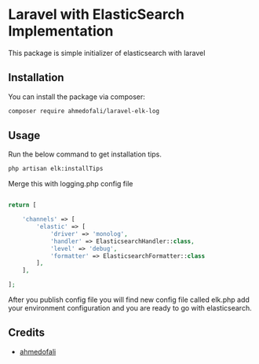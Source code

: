 # Laravel with ElasticSearch Implementation

This package is simple initializer of elasticsearch with laravel 

## Installation

You can install the package via composer:

```bash
composer require ahmedofali/laravel-elk-log
```

## Usage

Run the below command to get installation tips. 

``` bash
php artisan elk:installTips
```

Merge this with logging.php config file 
```php

return [

    'channels' => [
        'elastic' => [
            'driver' => 'monolog',
            'handler' => ElasticsearchHandler::class,
            'level' => 'debug',
            'formatter' => ElasticsearchFormatter::class
        ],
    ],

];

```

After you publish config file you will find new config file called elk.php add your environment configuration and you are ready to go with elasticsearch.   

## Credits

- [ahmedofali](https://github.com/ahmedofali)
